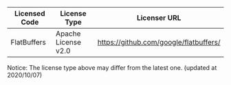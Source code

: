 |Licensed Code  |License Type  |Licenser URL  |
|---|---|---|
|FlatBuffers  |Apache License v2.0  |https://github.com/google/flatbuffers/  |

Notice: The license type above may differ from the latest one. (updated at 2020/10/07)
